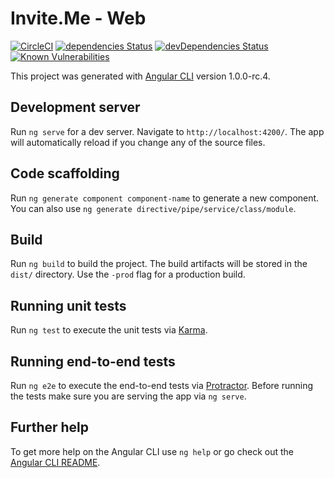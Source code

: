 # Invite.Me - Web
[![CircleCI](https://circleci.com/gh/ifhack/convite-web/tree/develop.svg?style=svg)](https://circleci.com/gh/ifhack/convite-web/tree/develop)
[![dependencies Status](https://david-dm.org/ifhack/convite-web/status.svg)](https://david-dm.org/ifhack/convite-web)
[![devDependencies Status](https://david-dm.org/ifhack/convite-web/dev-status.svg)](https://david-dm.org/ifhack/convite-web?type=dev)
[![Known Vulnerabilities](https://snyk.io/test/github/ifhack/convite-web/badge.svg)](https://snyk.io/test/github/ifhack/convite-web)

This project was generated with [Angular CLI](https://github.com/angular/angular-cli) version 1.0.0-rc.4.

## Development server

Run `ng serve` for a dev server. Navigate to `http://localhost:4200/`. The app will automatically reload if you change any of the source files.

## Code scaffolding

Run `ng generate component component-name` to generate a new component. You can also use `ng generate directive/pipe/service/class/module`.

## Build

Run `ng build` to build the project. The build artifacts will be stored in the `dist/` directory. Use the `-prod` flag for a production build.

## Running unit tests

Run `ng test` to execute the unit tests via [Karma](https://karma-runner.github.io).

## Running end-to-end tests

Run `ng e2e` to execute the end-to-end tests via [Protractor](http://www.protractortest.org/).
Before running the tests make sure you are serving the app via `ng serve`.

## Further help

To get more help on the Angular CLI use `ng help` or go check out the [Angular CLI README](https://github.com/angular/angular-cli/blob/master/README.md).

